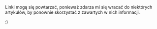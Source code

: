 Linki mogą się powtarzać, ponieważ zdarza mi się wracać do niektórych artykułów, by ponownie skorzystać z zawartych w nich informacji.

:)
